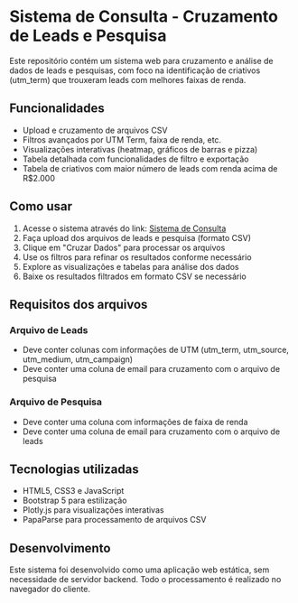 # Sistema de Consulta - Cruzamento de Leads e Pesquisa

Este repositório contém um sistema web para cruzamento e análise de dados de leads e pesquisas, com foco na identificação de criativos (utm_term) que trouxeram leads com melhores faixas de renda.

## Funcionalidades

- Upload e cruzamento de arquivos CSV
- Filtros avançados por UTM Term, faixa de renda, etc.
- Visualizações interativas (heatmap, gráficos de barras e pizza)
- Tabela detalhada com funcionalidades de filtro e exportação
- Tabela de criativos com maior número de leads com renda acima de R$2.000

## Como usar

1. Acesse o sistema através do link: [Sistema de Consulta](https://seu-usuario.github.io/nome-do-repositorio/)
2. Faça upload dos arquivos de leads e pesquisa (formato CSV)
3. Clique em "Cruzar Dados" para processar os arquivos
4. Use os filtros para refinar os resultados conforme necessário
5. Explore as visualizações e tabelas para análise dos dados
6. Baixe os resultados filtrados em formato CSV se necessário

## Requisitos dos arquivos

### Arquivo de Leads
- Deve conter colunas com informações de UTM (utm_term, utm_source, utm_medium, utm_campaign)
- Deve conter uma coluna de email para cruzamento com o arquivo de pesquisa

### Arquivo de Pesquisa
- Deve conter uma coluna com informações de faixa de renda
- Deve conter uma coluna de email para cruzamento com o arquivo de leads

## Tecnologias utilizadas

- HTML5, CSS3 e JavaScript
- Bootstrap 5 para estilização
- Plotly.js para visualizações interativas
- PapaParse para processamento de arquivos CSV

## Desenvolvimento

Este sistema foi desenvolvido como uma aplicação web estática, sem necessidade de servidor backend. Todo o processamento é realizado no navegador do cliente.
